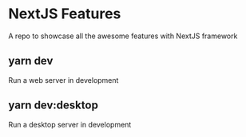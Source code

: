 # NextJS Features

A repo to showcase all the awesome features with NextJS framework

## yarn dev
Run a web server in development

## yarn dev:desktop
Run a desktop server in development